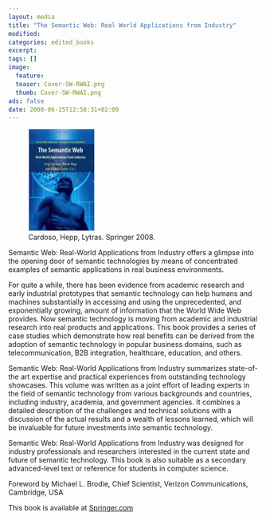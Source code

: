 ```yaml
---
layout: media
title: "The Semantic Web: Real World Applications from Industry"
modified:
categories: edited_books
excerpt: 
tags: []
image:
  feature:
  teaser: Cover-SW-RWAI.png
  thumb: Cover-SW-RWAI.png
ads: false
date: 2008-06-15T12:58:31+02:00
---
```


<figure>
	<img src="/images/Cover-SW-RWAI.png">
	<figcaption>Cardoso, Hepp, Lytras. Springer 2008.</figcaption>
</figure>

Semantic Web: Real-World Applications from Industry offers a glimpse into the opening door of semantic technologies by means of concentrated examples of semantic applications in real business environments. 

For quite a while, there has been evidence from academic research and early industrial prototypes that semantic technology can help humans and machines substantially in accessing and using the unprecedented, and exponentially growing, amount of information that the World Wide Web provides. Now semantic technology is moving from academic and industrial research into real products and applications.  This book provides a series of case studies which demonstrate how real benefits can be derived from the adoption of semantic technology in popular business domains, such as telecommunication, B2B integration, healthcare, education, and others.

Semantic Web: Real-World Applications from Industry summarizes state-of-the art expertise and practical experiences from outstanding technology showcases. This volume was written as a joint effort of leading experts in the field of semantic technology from various backgrounds and countries, including industry, academia, and government agencies. It combines a detailed description of the challenges and technical solutions with a discussion of the actual results and a wealth of lessons learned, which will be invaluable for future investments into semantic technology.

Semantic Web: Real-World Applications from Industry was designed for industry professionals and researchers interested in the current state and future of semantic technology. This book is also suitable as a secondary advanced-level text or reference for students in computer science.

Foreword by Michael L. Brodie, Chief Scientist, Verizon Communications, Cambridge, USA

This book is available at [Springer.com](http://www.springer.com/computer/database+management+%26+information+retrieval/book/978-0-387-48530-0 "Title")
